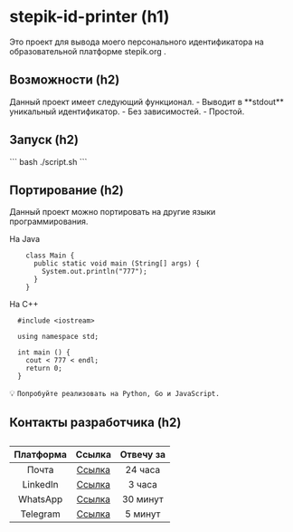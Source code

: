 <h1>stepik-id-printer (h1)</h1>
Это проект для вывода моего персонального идентификатора на образовательной платформе stepik.org .
<h2>Возможности (h2)</h2>
Данный проект имеет следующий функционал.
- Выводит в **stdout** уникальный идентификатор.
- Без зависимостей.
- Простой.

<h2>Запуск (h2)</h2>
```
bash ./script.sh
```
<h2>Портирование (h2)</h2>

Данный проект можно портировать на другие языки программирования.

Ha Java

```
    class Main {
      public static void main (String[] args) {
        System.out.println("777");
      }
    }
```

Ha C++

```
  #include <iostream>

  using namespace std;

  int main () {
    cout < 777 < endl;
    return 0;
  }
```

:bulb: `Попробуйте реализовать на Python, Go и JavaScript.`

<h2>Контакты разработчика (h2)<h2>

| **Платформа** |           **Ссылка**           | **Отвечу за** |
| :-----------: | :----------------------------: | :-----------: |
|     Почта     |  [Ссылка](https://gmail.org)   |    24 часа    |
|   LinkedIn    | [Ссылка](https://linkedin.org) |    3 часа     |
|   WhatsApp    | [Ссылка](https://whatsapp.org) |   30 минут    |
|   Telegram    | [Ссылка](https://telegram.org) |    5 минут    |
